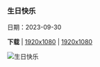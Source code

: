 ### 生日快乐

日期：2023-09-30

**下载**  |  [1920x1080](https://cn.bing.com/th?id=OHR.NationalDay2023_ZH-CN8608297006_1920x1080.jpg)  |  [1920x1080](https://cn.bing.com/th?id=OHR.NationalDay2023_ZH-CN8608297006_UHD.jpg)

![生日快乐](https://cn.bing.com/th?id=OHR.NationalDay2023_ZH-CN8608297006_1920x1080.jpg "雄伟壮丽的中国长城 (© Jeff_Hu/Getty Images)")

